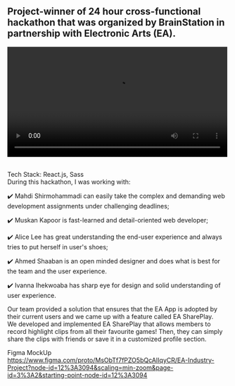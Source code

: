 ## Project-winner of 24 hour cross-functional hackathon that was organized by BrainStation in partnership with Electronic Arts (EA).

<video src="https://user-images.githubusercontent.com/97055104/214208149-0e5d4235-ac7e-4d0e-98f2-988d565dd722.mp4" width="500"></video>

<br/>
Tech Stack: React.js, Sass <br/>
During this hackathon, I was working with:

✔️ Mahdi Shirmohammadi can easily take the complex and demanding web development assignments under challenging deadlines;

✔️ Muskan Kapoor is fast-learned and detail-oriented web developer;

✔️ Alice Lee has great understanding the end-user experience and always tries to put herself in user's shoes;

✔️ Ahmed Shaaban is an open minded designer and does what is best for the team and the user experience.

✔️ Ivanna Ihekwoaba has sharp eye for design and solid understanding of user experience.

Our team provided a solution that ensures that the EA App is adopted by their current users and we came up with a feature called EA SharePlay.  
We developed and implemented EA SharePlay that allows members to record highlight clips from all their favourite games! Then, they can simply share the clips with friends or save it in a customized profile section.

Figma MockUp
https://www.figma.com/proto/MsObTf7fPZO5bQcAIIqyCR/EA-Industry-Project?node-id=12%3A3094&scaling=min-zoom&page-id=3%3A2&starting-point-node-id=12%3A3094
